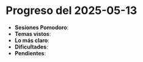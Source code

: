 # Progreso del 2025-05-13

- **Sesiones Pomodoro**:
- **Temas vistos**:
- **Lo más claro**:
- **Dificultades**:
- **Pendientes**: